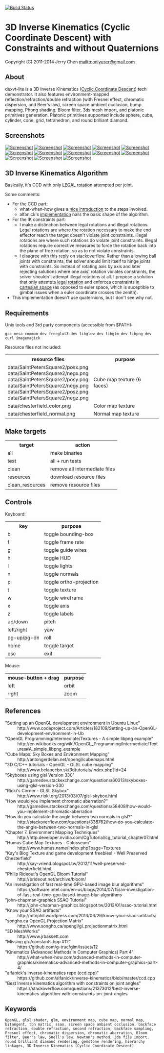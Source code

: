 [![Build Status](https://secure.travis-ci.org/onlyuser/dexvt-lite.png)](http://travis-ci.org/onlyuser/dexvt-lite)

3D Inverse Kinematics (Cyclic Coordinate Descent) with Constraints and without Quaternions
==========================================================================================

Copyright (C) 2011-2014 Jerry Chen <mailto:onlyuser@gmail.com>

About
-----

dexvt-lite is a 3D Inverse Kinematics ([Cyclic Coordinate Descent](http://what-when-how.com/advanced-methods-in-computer-graphics/kinematics-advanced-methods-in-computer-graphics-part-4/)) tech demonstrator.
It also features environment-mapped reflection/refraction/double refraction (with Fresnel effect, chromatic dispersion, and Beer's law), screen space ambient occlusion, bump mapping, Phong shading, Bloom filter, 3ds mesh import, and platonic primitives generation.
Platonic primitives supported include sphere, cube, cylinder, cone, grid, tetrahedron, and round brilliant diamond.

Screenshots
-----------

[![Screenshot](https://sites.google.com/site/onlyuser/projects/graphics/thumbs/dexvt-lite_fanta_thumb.gif?attredirects=0)](https://sites.google.com/site/onlyuser/projects/graphics/images/dexvt-lite_fanta.gif?attredirects=0)
[![Screenshot](https://sites.google.com/site/onlyuser/projects/graphics/thumbs/dexvt-lite_boids_thumb.png)](https://sites.google.com/site/onlyuser/projects/graphics/images/dexvt-lite_boids.png)
[![Screenshot](https://sites.google.com/site/onlyuser/projects/graphics/thumbs/dexvt-lite_freerot_thumb.png)](https://sites.google.com/site/onlyuser/projects/graphics/images/dexvt-lite_freerot.png)
[![Screenshot](https://sites.google.com/site/onlyuser/projects/graphics/thumbs/dexvt-lite_hexapod_thumb.png)](https://sites.google.com/site/onlyuser/projects/graphics/images/dexvt-lite_hexapod.png)
[![Screenshot](https://sites.google.com/site/onlyuser/projects/graphics/thumbs/dexvt-lite_path_hexapod_thumb.png)](https://sites.google.com/site/onlyuser/projects/graphics/images/dexvt-lite_path_hexapod.png)
[![Screenshot](https://sites.google.com/site/onlyuser/projects/graphics/thumbs/dexvt-lite_rail_thumb.png)](https://sites.google.com/site/onlyuser/projects/graphics/images/dexvt-lite_rail.png)
[![Screenshot](https://sites.google.com/site/onlyuser/projects/graphics/thumbs/dexvt-lite_path_stewart_thumb.png)](https://sites.google.com/site/onlyuser/projects/graphics/images/dexvt-lite_path_stewart.png)
[![Screenshot](https://sites.google.com/site/onlyuser/projects/graphics/thumbs/dexvt-lite_spider_thumb.png)](https://sites.google.com/site/onlyuser/projects/graphics/images/dexvt-lite_spider.png)
[![Screenshot](https://sites.google.com/site/onlyuser/projects/graphics/thumbs/dexvt-lite_spider_wireframe_thumb.png)](https://sites.google.com/site/onlyuser/projects/graphics/images/dexvt-lite_spider_wireframe.png)
[![Screenshot](https://sites.google.com/site/onlyuser/projects/graphics/thumbs/dexvt-lite_path_deltabot_thumb.png)](https://sites.google.com/site/onlyuser/projects/graphics/images/dexvt-lite_path_deltabot.png)
[![Screenshot](https://sites.google.com/site/onlyuser/projects/graphics/thumbs/dexvt-lite_path_3dprinter_thumb.png)](https://sites.google.com/site/onlyuser/projects/graphics/images/dexvt-lite_path_3dprinter.png)
[![Screenshot](https://sites.google.com/site/onlyuser/projects/graphics/thumbs/dexvt-lite_path_fanta_thumb.png)](https://sites.google.com/site/onlyuser/projects/graphics/images/dexvt-lite_path_fanta.png)
[![Screenshot](https://sites.google.com/site/onlyuser/projects/graphics/thumbs/dexvt-lite_path_fanta_wireframe_thumb.png)](https://sites.google.com/site/onlyuser/projects/graphics/images/dexvt-lite_path_fanta_wireframe.png)

3D Inverse Kinematics Algorithm
-------------------------------

Basically, it's CCD with only [LEGAL rotation](https://github.com/onlyuser/dexvt-lite/blob/master/src/TransformObject.cpp#L366) attempted per joint.

Some comments:
* For the CCD part:
    * what-when-how gives a [nice introduction](http://what-when-how.com/advanced-methods-in-computer-graphics/kinematics-advanced-methods-in-computer-graphics-part-4/) to the steps involved.
    * alfanick's [implementation](https://github.com/alfanick/inverse-kinematics/blob/master/ccd.cpp) nails the basic shape of the algorithm.
* For the IK constraints part:
    * I make a distinction between legal rotations and illegal rotations. Legal rotations are where the rotation necessary to make the end effector reach the target doesn't violate joint constraints. Illegal rotations are where such rotations do violate joint constraints. Illegal rotations require corrective measures to force the rotation back into the plane of free rotation, so as to not violate constraints.
    * I disagree with [this reply](https://stackoverflow.com/questions/21373012/best-inverse-kinematics-algorithm-with-constraints-on-joint-angles) on stackoverflow. Rather than allowing ball joints with constraints, the solver should limit itself to hinge joints with constraints. So instead of rotating axis by axis and later rejecting solutions where one axis' rotation violates constraints, the solver shouldn't attempt illegal rotations at all. I propose a solution that only attempts [legal rotation](https://github.com/onlyuser/dexvt-lite/blob/master/src/TransformObject.cpp#L366) and enforces constraints [in cartesian space](https://github.com/onlyuser/dexvt-lite/blob/master/src/TransformObject.cpp#L216) (as opposed to euler space, which is suceptible to gimbal issues when a euler coordinate crosses the zenith).
* This implementation doesn't use quaternions, but I don't see why not.

Requirements
------------

Unix tools and 3rd party components (accessible from $PATH):

    gcc mesa-common-dev freeglut3-dev libglew-dev libglm-dev libpng-dev curl imagemagick

Resource files not included:

<table>
    <tr>
        <th>resource files</th>
        <th>purpose</th>
    </tr>
    <tr>
        <td>
            data/SaintPetersSquare2/posx.png<br>
            data/SaintPetersSquare2/negx.png<br>
            data/SaintPetersSquare2/posy.png<br>
            data/SaintPetersSquare2/negy.png<br>
            data/SaintPetersSquare2/posz.png<br>
            data/SaintPetersSquare2/negz.png
        </td>
        <td>Cube map texture (6 faces)</td>
    </tr>
    <tr>
        <td>data/chesterfield_color.png</td>
        <td>Color map texture</td>
    </tr>
    <tr>
        <td>data/chesterfield_normal.png</td>
        <td>Normal map texture</td>
    </tr>
</table>

Make targets
------------

<table>
    <tr><th> target          </th><th> action                        </th></tr>
    <tr><td> all             </td><td> make binaries                 </td></tr>
    <tr><td> test            </td><td> all + run tests               </td></tr>
    <tr><td> clean           </td><td> remove all intermediate files </td></tr>
    <tr><td> resources       </td><td> download resource files       </td></tr>
    <tr><td> clean_resources </td><td> remove resource files         </td></tr>
</table>

Controls
--------

Keyboard:

<table>
    <tr><th> key         </th><th> purpose                 </th></tr>
    <tr><td> b           </td><td> toggle bounding-box     </td></tr>
    <tr><td> f           </td><td> toggle frame rate       </td></tr>
    <tr><td> g           </td><td> toggle guide wires      </td></tr>
    <tr><td> h           </td><td> toggle HUD              </td></tr>
    <tr><td> l           </td><td> toggle lights           </td></tr>
    <tr><td> n           </td><td> toggle normals          </td></tr>
    <tr><td> p           </td><td> toggle ortho-projection </td></tr>
    <tr><td> t           </td><td> toggle texture          </td></tr>
    <tr><td> w           </td><td> toggle wireframe        </td></tr>
    <tr><td> x           </td><td> toggle axis             </td></tr>
    <tr><td> z           </td><td> toggle labels           </td></tr>
    <tr><td> up/down     </td><td> pitch                   </td></tr>
    <tr><td> left/right  </td><td> yaw                     </td></tr>
    <tr><td> pg-up/pg-dn </td><td> roll                    </td></tr>
    <tr><td> home        </td><td> toggle target           </td></tr>
    <tr><td> esc         </td><td> exit                    </td></tr>
</table>

Mouse:

<table>
    <tr><th> mouse-button + drag </th><th> purpose </th></tr>
    <tr><td> left                </td><td> orbit   </td></tr>
    <tr><td> right               </td><td> zoom    </td></tr>
</table>

References
----------

<dl>
    <dt>"Setting up an OpenGL development environment in Ubuntu Linux"</dt>
    <dd>http://www.codeproject.com/Articles/182109/Setting-up-an-OpenGL-development-environment-in-Ub</dd>
    <dt>"OpenGL Programming/Intermediate/Textures - A simple libpng example"</dt>
    <dd>http://en.wikibooks.org/wiki/OpenGL_Programming/Intermediate/Textures#A_simple_libpng_example</dd>
    <dt>"Cube Maps: Sky Boxes and Environment Mapping"</dt>
    <dd>http://antongerdelan.net/opengl/cubemaps.html</dd>
    <dt>"3D C/C++ tutorials - OpenGL - GLSL cube mapping"</dt>
    <dd>http://www.belanecbn.sk/3dtutorials/index.php?id=24</dd>
    <dt>"Skyboxes using glsl Version 330"</dt>
    <dd>http://gamedev.stackexchange.com/questions/60313/skyboxes-using-glsl-version-330</dd>
    <dt>"Rioki's Corner - GLSL Skybox"</dt>
    <dd>http://www.rioki.org/2013/03/07/glsl-skybox.html</dd>
    <dt>"How would you implement chromatic aberration?"</dt>
    <dd>http://gamedev.stackexchange.com/questions/58408/how-would-you-implement-chromatic-aberration</dd>
    <dt>"How do you calculate the angle between two normals in glsl?"</dt>
    <dd>http://stackoverflow.com/questions/338762/how-do-you-calculate-the-angle-between-two-normals-in-glsl</dd>
    <dt>"Chapter 7. Environment Mapping Techniques"</dt>
    <dd>http://http.developer.nvidia.com/CgTutorial/cg_tutorial_chapter07.html</dd>
    <dt>"Humus Cube Map Textures - Colosseum"</dt>
    <dd>http://www.humus.name/index.php?page=Textures</dd>
    <dt>"Kay's Blog Texture and game development freebies! - Well Preserved Chesterfield"</dt>
    <dd>http://kay-vriend.blogspot.tw/2012/11/well-preserved-chesterfield.html</dd>
    <dt>"Philip Rideout's OpenGL Bloom Tutorial"</dt>
    <dd>http://prideout.net/archive/bloom/</dd>
    <dt>"An investigation of fast real-time GPU-based image blur algorithms"</dt>
    <dd>https://software.intel.com/en-us/blogs/2014/07/15/an-investigation-of-fast-real-time-gpu-based-image-blur-algorithms</dd>
    <dt>"john-chapman-graphics SSAO Tutorial"</dt>
    <dd>http://john-chapman-graphics.blogspot.tw/2013/01/ssao-tutorial.html</dd>
    <dt>"Know your SSAO artifacts"</dt>
    <dd>http://mtnphil.wordpress.com/2013/06/26/know-your-ssao-artifacts/</dd>
    <dt>"songho.ca OpenGL Projection Matrix"</dt>
    <dd>http://www.songho.ca/opengl/gl_projectionmatrix.html</dd>
    <dt>"3D MeshWorks"</dt>
    <dd>http://www.jrbassett.com</dd>
    <dt>"Missing gtc/constants.hpp #12"</dt>
    <dd>https://github.com/g-truc/glm/issues/12</dd>
    <dt>"Kinematics (Advanced Methods in Computer Graphics) Part 4"</dt>
    <dd>http://what-when-how.com/advanced-methods-in-computer-graphics/kinematics-advanced-methods-in-computer-graphics-part-4/</dd>
    <dt>"alfanick's inverse-kinematics repo (ccd.cpp)"</dt>
    <dd>https://github.com/alfanick/inverse-kinematics/blob/master/ccd.cpp</dd>
    <dt>"Best Inverse kinematics algorithm with constraints on joint angles"</dt>
    <dd>https://stackoverflow.com/questions/21373012/best-inverse-kinematics-algorithm-with-constraints-on-joint-angles</dd>
</dl>

Keywords
--------

    OpenGL, glsl shader, glm, environment map, cube map, normal map, bitangent, tbn matrix, ssao, screen space ambient occlusion, backface refraction, double refraction, second refraction, backface sampling, Fresnel effect, chromatic dispersion, chromatic aberration, Bloom filter, Beer's law, Snell's law, Newton's method, 3ds file import, round brilliant diamond rendering, gemstone rendering, hierarchy linkages, 3D Inverse Kinematics (Cyclic Coordinate Descent)
